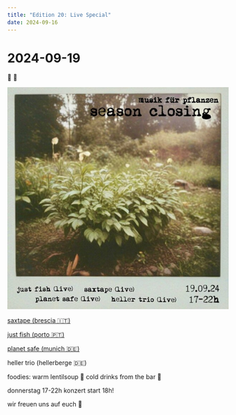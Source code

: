 ```yaml
---
title: "Edition 20: Live Special"
date: 2024-09-16
---
```


# 2024-09-19

🍁  🍂


![](./240919.jpg)

[saxtape (brescia 🇮🇹)](https://villarec.bandcamp.com/album/tape)

[just fish  (porto 🇵🇹)](https://justfish.bandcamp.com/album/santos-laguna) 

[planet safe (munich 🇩🇪)](https://planetsafe.bandcamp.com/)

heller trio (hellerberge 🇩🇪)

foodies: warm lentilsoup 🍲
cold drinks from the bar 🍺

donnerstag 17-22h
konzert start 18h!

wir freuen uns auf euch 💚
